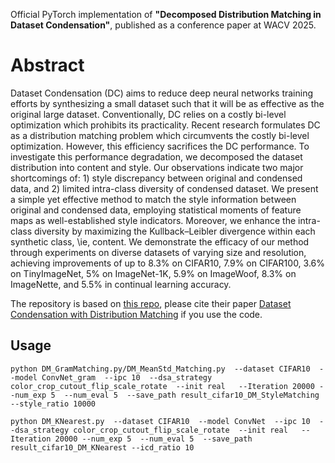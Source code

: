 Official PyTorch implementation of **"Decomposed Distribution Matching in Dataset Condensation"**, published as a conference paper at WACV 2025.

# Abstract

Dataset Condensation (DC) aims to reduce deep neural networks training efforts by synthesizing a small dataset such that it will be as effective as the original large dataset. Conventionally, DC relies on a costly bi-level optimization which prohibits its practicality. Recent research formulates DC as a distribution matching problem which circumvents the costly bi-level optimization. However, this efficiency sacrifices the DC performance.
   To investigate this performance degradation, we decomposed the dataset distribution into content and style. Our observations indicate two major shortcomings of: 1) style discrepancy between original and condensed data, and 2) limited intra-class diversity of condensed dataset.
   We present a simple yet effective method to match the style information between original and condensed data, employing statistical moments of feature maps as well-established style indicators.
   Moreover, we enhance the intra-class diversity by maximizing the Kullback–Leibler divergence within each synthetic class, \ie, content.
   We demonstrate the efficacy of our method through experiments on diverse datasets of varying size and resolution, achieving improvements of up to 8.3\% on CIFAR10, 7.9\% on CIFAR100, 3.6\% on TinyImageNet, 5\% on ImageNet-1K, 5.9\% on ImageWoof, 8.3\% on ImageNette, and 5.5\% in continual learning accuracy.




The repository is based on [this repo](https://github.com/VICO-UoE/DatasetCondensation), please cite their paper [Dataset Condensation with Distribution Matching](https://arxiv.org/pdf/2110.04181) if you use the code. 
## Usage

```
python DM_GramMatching.py/DM_MeanStd_Matching.py  --dataset CIFAR10  --model ConvNet_gram  --ipc 10  --dsa_strategy color_crop_cutout_flip_scale_rotate  --init real   --Iteration 20000 --num_exp 5  --num_eval 5  --save_path result_cifar10_DM_StyleMatching   --style_ratio 10000

python DM_KNearest.py  --dataset CIFAR10  --model ConvNet  --ipc 10  --dsa_strategy color_crop_cutout_flip_scale_rotate  --init real   --Iteration 20000 --num_exp 5  --num_eval 5  --save_path result_cifar10_DM_KNearest --icd_ratio 10

```









